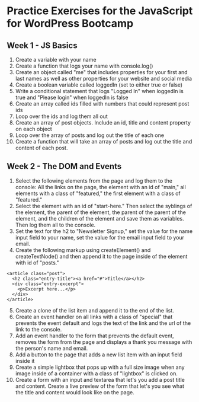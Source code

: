 # Practice Exercises for the JavaScript for WordPress Bootcamp

## Week 1 - JS Basics

1. Create a variable with your name
2. Create a function that logs your name with console.log()
3. Create an object called "me" that includes properties for your first and last names as well as other properties for your website and social media
4. Create a boolean variable called loggedIn (set to either true or false)
5. Write a conditional statement that logs "Logged In" when loggedIn is true and "Please login" when loggedIn is false
6. Create an array called ids filled with numbers that could represent post ids
7. Loop over the ids and log them all out
8. Create an array of post objects.  Include an id, title and content property on each object
9. Loop over the array of posts and log out the title of each one
10. Create a function that will take an array of posts and log out the title and content of each post.

## Week 2 - The DOM and Events

1. Select the following elements from the page and log them to the console: All the links on the page, the element with an id of "main," all elements with a class of "featured,"  the first element with a class of "featured."
2. Select the element with an id of "start-here."  Then select the syblings of the element, the parent of the element, the parent of the parent of the element, and the children of the element and save them as variables.  Then log them all to the console.
3. Set the text for the h2 to "Newsletter Signup," set the value for the name input field to your name, set the value for the email input field to your email.
4. Create the following markup using createElement() and createTextNode() and then append it to the page inside of the element with id of "posts."
```
<article class="post">
  <h2 class="entry-title"><a href="#">Title</a></h2>
  <div class="entry-excerpt">
    <p>Excerpt here...</p>
  </div>
</article>
```
5. Create a clone of the list item and append it to the end of the list.
6. Create an event handler on all links with a class of "special" that prevents the event default and logs the text of the link and the url of the link to the console.
7. Add an event handler to the form that prevents the default event, removes the form from the page and displays a thank you message with the person's name and email.
8. Add a button to the page that adds a new list item with an input field inside it
9. Create a simple lightbox that pops up with a full size image when any image inside of a container with a class of "lightbox" is clicked on.
10. Create a form with an input and textarea that let's you add a post title and content.  Create a live preview of the form that let's you see what the title and content would look like on the page.